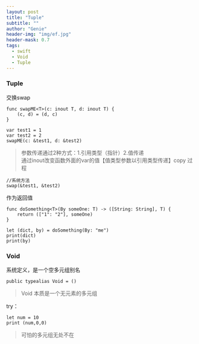 ```yaml
---
layout: post
title: "Tuple"
subtitle: ""
author: "Genie"
header-img: "img/ef.jpg"
header-mask: 0.7
tags:
  - swift
  - Void
  - Tuple
---
```


### Tuple

交换swap

```
func swapME<T>(c: inout T, d: inout T) {
    (c, d) = (d, c)
}

var test1 = 1
var test2 = 2
swapME(c: &test1, d: &test2)
```
> 参数传递通过2种方式：1.引用类型（指针）2.值传递 <br>
>  通过inout改变函数外面的var的值【值类型参数以引用类型传递】copy 过程

```  
//系统方法
swap(&test1, &test2)
```

作为返回值

```
func doSomething<T>(By someOne: T) -> ([String: String], T) {
    return (["1": "2"], someOne)
}

let (dict, by) = doSomething(By: "me")
print(dict)
print(by)
```

### Void

系统定义，是一个空多元组别名

```
public typealias Void = ()
```

> Void 本质是一个无元素的多元组

try：

```
let num = 10
print (num,0,0)
```
> 可怕的多元组无处不在